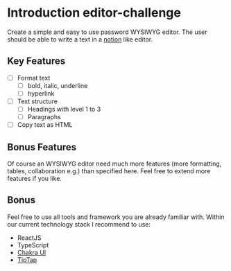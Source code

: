 # Introduction editor-challenge
Create a simple and easy to use password WYSIWYG editor.
The user should be able to write a text in a [notion](www.notion.so) like editor.

## Key Features 
- [ ] Format text
  - [ ] bold, italic, underline
  - [ ] hyperlink
- [ ] Text structure
  - [ ] Headings with level 1 to 3
  - [ ] Paragraphs
- [ ] Copy text as HTML

## Bonus Features
Of course an WYSIWYG editor need much more features (more formatting, tables, collaboration e.g.) than specified here. Feel free to extend more features if you like.

## Bonus 
Feel free to use all tools and framework you are already familiar with. 
Within our current technology stack I recommend to use:
- ReactJS
- TypeScript
- [Chakra UI](https://v2.chakra-ui.com/)
- [TipTap](https://tiptap.dev/)
